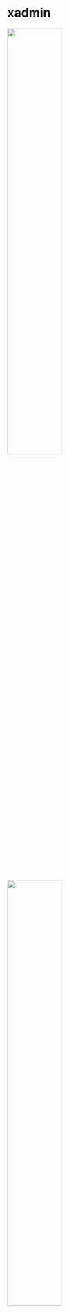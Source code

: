 # xadmin

<div>
<img src="https://user-images.githubusercontent.com/48572149/103554696-aad3ee00-4ef2-11eb-9066-32ec8970ec26.png" width="50%"></img>
<img src="https://user-images.githubusercontent.com/48572149/103554806-d48d1500-4ef2-11eb-9092-0a7cd4b17c3f.png" width="50%"></img>
</div>
